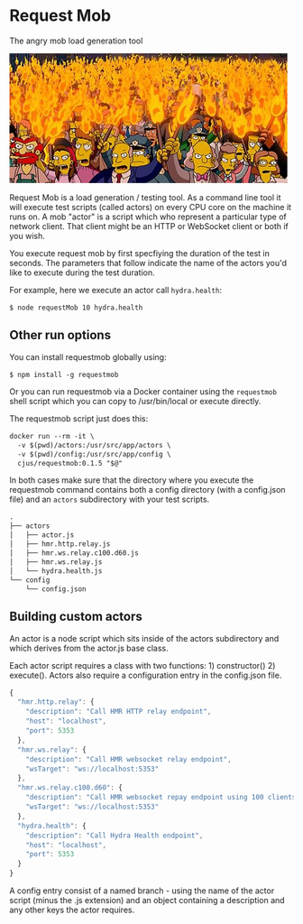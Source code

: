 # Request Mob
The angry mob load generation tool

![](./mob.png)

Request Mob is a load generation / testing tool. As a command line tool it will execute test scripts (called actors) on every CPU core on the machine it runs on.
A mob "actor" is a script which who represent a particular type of network client. That client might be an HTTP or WebSocket client or both if you wish.

You execute request mob by first specfiying the duration of the test in seconds.  The parameters that follow indicate the name of the actors you'd like to execute during the test duration.

For example, here we execute an actor call `hydra.health`:

```shell
$ node requestMob 10 hydra.health
```

## Other run options

You can install requestmob globally using:

```shell
$ npm install -g requestmob
```

Or you can run requestmob via a Docker container using the `requestmob` shell script which you can copy to /usr/bin/local or execute directly.

The requestmob script just does this:

```shell
docker run --rm -it \
  -v $(pwd)/actors:/usr/src/app/actors \
  -v $(pwd)/config:/usr/src/app/config \
  cjus/requestmob:0.1.5 "$@"
```

In both cases make sure that the directory where you execute the requestmob command contains both a config directory (with a config.json file) and an `actors` subdirectory with your test scripts.

```
.
├── actors
│   ├── actor.js
│   ├── hmr.http.relay.js
│   ├── hmr.ws.relay.c100.d60.js
│   ├── hmr.ws.relay.js
│   └── hydra.health.js
└── config
    └── config.json
```

## Building custom actors

An actor is a node script which sits inside of the actors subdirectory and which derives from the actor.js base class.

Each actor script requires a class with two functions: 1) constructor() 2) execute(). Actors also require a configuration entry in the config.json file.

```js
{
  "hmr.http.relay": {
    "description": "Call HMR HTTP relay endpoint",
    "host": "localhost",
    "port": 5353
  },
  "hmr.ws.relay": {
    "description": "Call HMR websocket relay endpoint",
    "wsTarget": "ws://localhost:5353"
  },
  "hmr.ws.relay.c100.d60": {
    "description": "Call HMR websocket repay endpoint using 100 clients for 60 seconds",
    "wsTarget": "ws://localhost:5353"
  },
  "hydra.health": {
    "description": "Call Hydra Health endpoint",
    "host": "localhost",
    "port": 5353
  }
}
```

A config entry consist of a named branch - using the name of the actor script (minus the .js extension) and an object containing a description and any other keys the actor requires.

